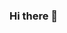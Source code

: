 ### Hi there 👋

<!--
**johndover-hajtech/johndover-hajtech** is a ✨ _special_ ✨ repository because its `README.md` (this file) appears on your GitHub profile.

Here are some ideas to get you started:

- 🔭 I’m currently working on hajteam!
- 🌱 I’m currently learning hajlang, the language for blahajs.
- 👯 I’m looking to collaborate on projects
- 🤔 I’m looking for help with sleep :(
- 💬 Ask me about anything!
- 📫 How to reach me: you can reach me via my email or my instagram
- 😄 Pronouns: haj/hajself
- ⚡ Fun fact: I currently own 50,000 blahajs, which is half of the world's blahajs
-->
